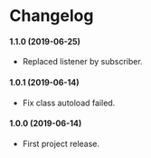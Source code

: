 Changelog
=========

#### 1.1.0 (2019-06-25)

* Replaced listener by subscriber.

#### 1.0.1 (2019-06-14)

* Fix class autoload failed.

#### 1.0.0 (2019-06-14)

* First project release.
